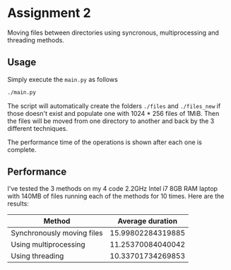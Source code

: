 # Assignment 2

Moving files between directories using syncronous, multiprocessing and
threading methods.

## Usage

Simply execute the `main.py` as follows
```bash
./main.py
```
The script will automatically create the folders `./files` and 
`./files_new` if those doesn't exist and populate one with 1024 * 256 
files of 1MiB. Then the files will be moved from one directory to
another and back by the 3 different techniques.

The performance time of the operations is shown after each one is 
complete.  


## Performance
I've tested the 3 methods on my 4 code 2.2GHz Intel i7 8GB RAM laptop
with 140MB of files running each of the methods for 10 times. Here are
the results: 

| Method                     | Average duration  |
| -------------------------- | ----------------- |
| Synchronously moving files | 15.99802284319885 |
| Using multiprocessing      | 11.25370084040042 |
| Using threading            | 10.33701734269853 |